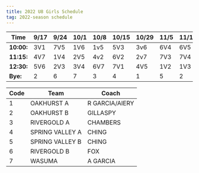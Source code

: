 ```yaml
---
title: 2022 U8 Girls Schedule
tag: 2022-season schedule
---
```


| Time      | 9/17  | 9/24  | 10/1  | 10/8  | 10/15 | 10/29 | 11/5  | 11/12 | 11/19
|-----------|-------|-------|-------|-------|-------|-------|-------|-------|-------
| **10:00:**| 3V1   | 7V5   | 1V6   | 1v5   | 5V3   | 3v6   | 6V4   | 6V5   | 4V3
| **11:15:**| 4V7   | 1V4   | 2V5   | 4v2   | 6V2   | 2v7   | 7V3   | 7V4   | 5V2
| **12:30:**| 5V6   | 2V3   | 3V4   | 6V7   | 7V1   | 4V5   | 1V2   | 1V3   | 6V1
| **Bye:**  | 2     | 6     | 7     | 3     |  4    | 1     | 5     | 2     | 7




        

| Code  | Team          | Coach                         
|-------|---------------|---------------
| 1     | OAKHURST A      | R GARCIA/AIERY
| 2     | OAKHURST B      | GILLASPY
| 3     | RIVERGOLD A     | CHAMBERS
| 4     | SPRING VALLEY A | CHING
| 5     | SPRING VALLEY B | CHING
| 6     | RIVERGOLD B     | FOX
| 7     | WASUMA          | A GARCIA
